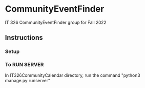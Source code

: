 # CommunityEventFinder
IT 326 CommunityEventFinder group for Fall 2022

## Instructions

### Setup

### To RUN SERVER
 In IT326CommunityCalendar directory, run the command "python3 manage.py runserver"
